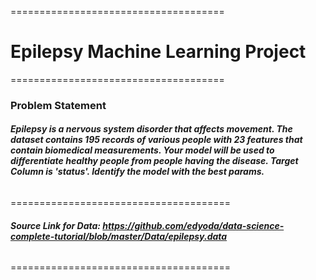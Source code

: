 =====================================
# **Epilepsy Machine Learning Project**
=====================================
### Problem Statement
###### ***Epilepsy is a nervous system disorder that affects movement. The dataset contains 195 records of various people with 23 features that contain biomedical measurements. Your model will be used to differentiate healthy people from people having the disease. Target Column is 'status'. Identify the model with the best params.***
======================================
###### ****Source Link for Data: https://github.com/edyoda/data-science-complete-tutorial/blob/master/Data/epilepsy.data****
======================================